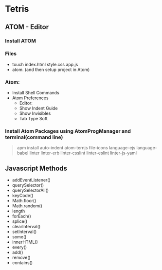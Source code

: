 # Tetris

## ATOM - Editor
### Install ATOM

### Files
- touch index.html style.css app.js
- atom. (and then setup project in Atom)

### Atom:
- Install Shell Commands
- Atom Preferences
   - Editor:
   - Show Indent Guide
   - Show Invisibles
   - Tab Type Soft

###   Install Atom Packages using AtomProgManager and terminal(command line)
> apm install auto-indent atom-ternjs file-icons language-ejs language-babel linter linter-erb linter-csslint linter-eslint linter-js-yaml


## Javascript Methods
- addEventListener()
- querySelector()
- querySelectorAll()
- keyCode()
- Math.floor()
- Math.random()
- length
- forEach()
- splice()
- clearInterval()
- setInterval()
- some()
- innerHTML()
- every()
- add()
- remove()
- contains()



## 


## 

## 


<!--stackedit_data:
eyJoaXN0b3J5IjpbMTk5MjUwNDI4Nl19
-->